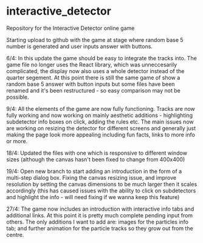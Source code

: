 # interactive_detector
Repository for the Interactive Detector online game

Starting upload to github with the game at stage where random base 5 number is generated and user inputs answer with buttons.

6/4: In this update the game should be easy to integrate the tracks into. The game file no longer uses the React library, which was unneccesarily complicated, the display now also uses a whole detector instead of the quarter segement. At this point there is still the same game of show a random base 5 answer with button inputs but some files have been renamed and it's been restructured - so easy comparison may not be possible.

9/4: All the elements of the game are now fully functioning. Tracks are now fully working and now working on mainly aesthetic additions - highlighting subdetector info boxes on click, adding the rules etc. The main issues now are working on resizing the detector for different screens and generally just making the page look more appealing including fun facts, links to more info or more.

18/4: Updated the files with one which is responsive to different window sizes (although the canvas hasn't been fixed to change from 400x400)

19/4: Open new branch to start adding an introduction in the form of a multi-step dialog box. Fixing the canvas resizing issue, and improve resolution by setting the canvas dimensions to be much larger then it scales accordingly (this has caused issues with the ability to click on subdetectors and highlight the info - will need fixing if we wanna keep this feature)

27/4: The game now includes an introduction with interactive info tabs and additional links. At this point it is pretty much complete pending input from others. The only additions I want to add are: images for the particles info tab; and further animation for the particle tracks so they grow out from the centre.
